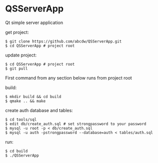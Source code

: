 QSServerApp
===========

Qt simple server application

get project:
```
$ git clone https://github.com/abcdw/QSServerApp.git
$ cd QSServerApp # project root
```

update project:
```
$ cd QSServerApp # project root
$ git pull
```


First command from any section below runs from project root

build:
```
$ mkdir build && cd build
$ qmake .. && make
```

create auth database and tables:
```
$ cd tools/sql
$ edit db/create_auth.sql # set strongpassword to your password
$ mysql -u root -p < db/create_auth.sql
$ mysql -u auth -pstrongpassword --database=auth < tables/auth.sql
```
run:
```
$ cd build
$ ./QSServerApp
```
